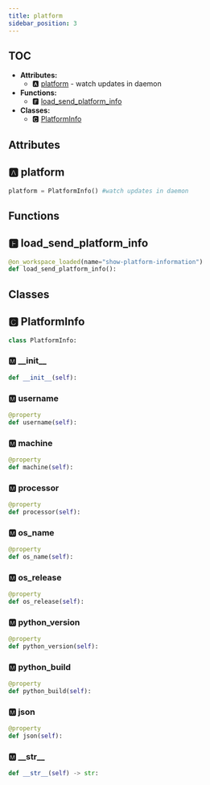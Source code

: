 ```yaml
---
title: platform
sidebar_position: 3
---
```


## TOC

- **Attributes:**
  - 🅰 [platform](#🅰-platform) - watch updates in daemon
- **Functions:**
  - 🅵 [load\_send\_platform\_info](#🅵-load_send_platform_info)
- **Classes:**
  - 🅲 [PlatformInfo](#🅲-platforminfo)

## Attributes

## 🅰 platform

```python
platform = PlatformInfo() #watch updates in daemon
```


## Functions

## 🅵 load\_send\_platform\_info

```python
@on_workspace_loaded(name="show-platform-information")
def load_send_platform_info():
```

## Classes

## 🅲 PlatformInfo

```python
class PlatformInfo:
```


### 🅼 \_\_init\_\_

```python
def __init__(self):
```
### 🅼 username

```python
@property
def username(self):
```
### 🅼 machine

```python
@property
def machine(self):
```
### 🅼 processor

```python
@property
def processor(self):
```
### 🅼 os\_name

```python
@property
def os_name(self):
```
### 🅼 os\_release

```python
@property
def os_release(self):
```
### 🅼 python\_version

```python
@property
def python_version(self):
```
### 🅼 python\_build

```python
@property
def python_build(self):
```
### 🅼 json

```python
@property
def json(self):
```
### 🅼 \_\_str\_\_

```python
def __str__(self) -> str:
```
